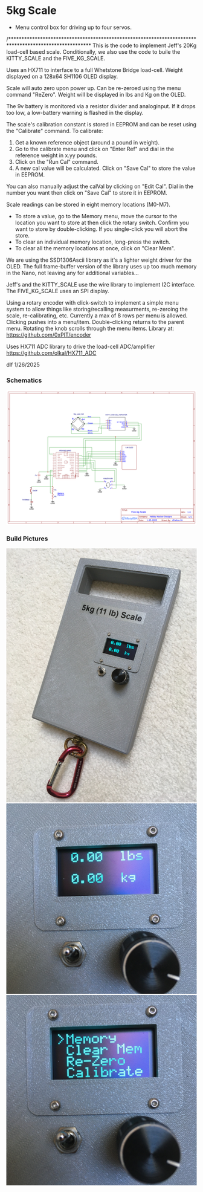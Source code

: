 # 5kg Scale
* Menu  control box for driving up to four servos.   

/*******************************************************************************************************
This is the code to implement Jeff's 20Kg load-cell based scale.  Conditionally, we also use the
code to buile the KITTY_SCALE and the FIVE_KG_SCALE.

Uses an HX711 to interface to a full Whetstone Bridge load-cell.  Weight
displayed on a 128x64 SH1106 OLED display.

Scale will auto zero upon power up. Can be re-zeroed using the menu command "ReZero".
Weight will be displayed in lbs and Kg on the OLED.

The 9v battery is monitored via a resistor divider and analoginput.  If it drops too low,
a low-battery warning is flashed in the display.

The scale's calibration constant is stored in EEPROM and can be reset using the "Calibrate" command.
To calibrate:
   1) Get a known reference object (around a pound in weight).
   2) Go to the calibrate menu and click on "Enter Ref"  and dial in the reference weight in x.yy pounds.
   3) Click on the "Run Cal" command.
   4) A new cal value will be calculated.  Click on "Save Cal" to store the value in EEPROM.

You can also manually adjust the calVal by clicking on "Edit Cal".  Dial in the number you want then
click on "Save Cal" to store it in EEPROM.

Scale readings can be stored in eight memory locations (M0-M7).
- To store a value, go to the Memory menu,
  move the cursor to the location you want to store at then click the rotary switch.  Confirm you want to
  store by double-clicking.  If you single-click you will abort the store.
- To clear an individual memory location, long-press the switch.
- To clear all the memory locations at once, click on "Clear Mem".


We are using the SSD1306Ascii library as it's a lighter weight driver for the OLED.  The full frame-buffer
version of the library uses up too much memory in the Nano, not leaving any for additional variables...

Jeff's and the KITTY_SCALE use the wire library to implement I2C interface.  The FIVE_KG_SCALE uses an SPI display.

Using a rotary encoder with click-switch to implement a simple menu system to allow
things like storing/recalling measurments, re-zeroing the scale, re-calibrating, etc.
Currently a max of 8 rows per menu is allowed.  Clicking pushes into a menu/item.
Double-clicking returns to the parent menu.  Rotating the knob scrolls through the
menu items.  Library at: https://github.com/0xPIT/encoder

Uses HX711 ADC library to drive the load-cell ADC/amplifier
https://github.com/olkal/HX711_ADC


dlf  1/26/2025


### Schematics
![Alt text](./Schematic_FiveKgScale.png "5kg Scale Schematic")


### Build Pictures
![Alt text](./FiveKgScale1.jpg "The Box")
![Alt text](./FiveKgScale2.jpg "Main Screen")
![Alt text](./FiveKgScale3.jpg "Sub-Menu")
